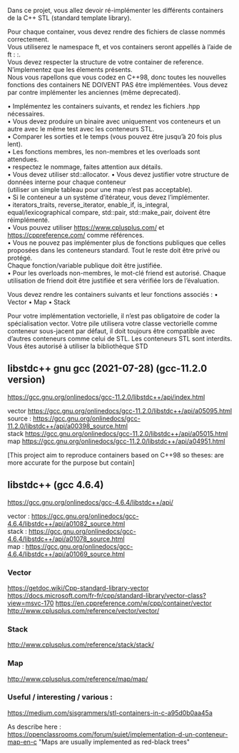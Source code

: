 Dans ce projet, vous allez devoir ré-implémenter les différents containers de la C++ STL (standard template library).  

Pour chaque container, vous devez rendre des fichiers de classe nommés correctement.  
Vous utiliserez le namespace ft, et vos containers seront appellés à l’aide de ft : :<container>.  
Vous devez respecter la structure de votre container de reference.   
N’implementez que les élements présents.  
Nous vous rapellons que vous codez en C++98, donc toutes les nouvelles fonctions des containers NE DOIVENT PAS être implémentées. 
Vous devez par contre implémenter les anciennes (même deprecated).  

• Implémentez les containers suivants, et rendez les fichiers <container>.hpp nécessaires.  
• Vous devez produire un binaire avec uniquement vos conteneurs et un autre avec le même test avec les conteneurs STL.  
• Comparer les sorties et le temps (vous pouvez être jusqu’à 20 fois plus lent).  
• Les fonctions membres, les non-membres et les overloads sont attendues.  
• respectez le nommage, faites attention aux détails.  
• Vous devez utiliser std::allocator. 
• Vous devez justifier votre structure de données interne pour chaque conteneur  
(utiliser un simple tableau pour une map n’est pas acceptable).  
• Si le conteneur a un système d’itérateur, vous devez l’implémenter.  
• iterators_traits, 
reverse_iterator, 
enable_if, 
is_integral, 
equal/lexicographical compare, 
std::pair, 
std::make_pair, doivent être réimplémenté.  
• Vous pouvez utiliser https://www.cplusplus.com/ et https://cppreference.com/ comme références.  
• Vous ne pouvez pas implémenter plus de fonctions publiques que celles proposées dans les conteneurs standard. 
Tout le reste doit être privé ou protégé.  
Chaque fonction/variable publique doit être justifiée.  
• Pour les overloads non-membres, le mot-clé friend est autorisé. 
Chaque utilisation de friend doit être justifiée et sera vérifiée lors de l’évaluation.  
 
Vous devez rendre les containers suivants et leur fonctions associés :
• Vector
• Map
• Stack

Pour votre implémentation vectorielle, il n’est pas obligatoire de coder la spécialisation vector<bool>.
Votre pile utilisera votre classe vectorielle comme conteneur sous-jacent par défaut, il doit
toujours être compatible avec d’autres conteneurs comme celui de STL.
Les conteneurs STL sont interdits.
Vous êtes autorisé à utiliser la bibliothèque STD


## libstdc++ gnu gcc (2021-07-28) (gcc-11.2.0 version)  
https://gcc.gnu.org/onlinedocs/gcc-11.2.0/libstdc++/api/index.html    
  
vector https://gcc.gnu.org/onlinedocs/gcc-11.2.0/libstdc++/api/a05095.html   
source : https://gcc.gnu.org/onlinedocs/gcc-11.2.0/libstdc++/api/a00398_source.html  
stack https://gcc.gnu.org/onlinedocs/gcc-11.2.0/libstdc++/api/a05015.html    
map   https://gcc.gnu.org/onlinedocs/gcc-11.2.0/libstdc++/api/a04951.html   

[This project aim to reproduce containers based on C++98 so theses: are more accurate for the purpose but contain]  
## libstdc++  (gcc 4.6.4)   
https://gcc.gnu.org/onlinedocs/gcc-4.6.4/libstdc++/api/   
  
vector : https://gcc.gnu.org/onlinedocs/gcc-4.6.4/libstdc++/api/a01082_source.html  
stack  : https://gcc.gnu.org/onlinedocs/gcc-4.6.4/libstdc++/api/a01078_source.html  
map    : https://gcc.gnu.org/onlinedocs/gcc-4.6.4/libstdc++/api/a01069_source.html   

### Vector   
https://getdoc.wiki/Cpp-standard-library-vector
https://docs.microsoft.com/fr-fr/cpp/standard-library/vector-class?view=msvc-170
https://en.cppreference.com/w/cpp/container/vector
http://www.cplusplus.com/reference/vector/vector/ 

### Stack    
http://www.cplusplus.com/reference/stack/stack/ 

### Map   
http://www.cplusplus.com/reference/map/map/  

### Useful / interesting / various :   
https://medium.com/sisgrammers/stl-containers-in-c-a95d0b0aa45a

As describe here : https://openclassrooms.com/forum/sujet/implementation-d-un-conteneur-map-en-c
"Maps are usually implemented as red-black trees"
